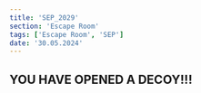 ```yaml
---
title: 'SEP_2029'
section: 'Escape Room'
tags: ['Escape Room', 'SEP']
date: '30.05.2024'
---
```


## YOU HAVE OPENED A DECOY!!!
